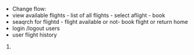  - Change flow:
 - view available flights - list of all flights - select aflight - book
 - seaqrch for flightd - flight available or not- book flight or return home
 - login /logout users
 - user flight history


 1. 